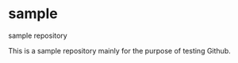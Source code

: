 sample
======

sample repository

This is a sample repository mainly for the purpose of testing Github.
